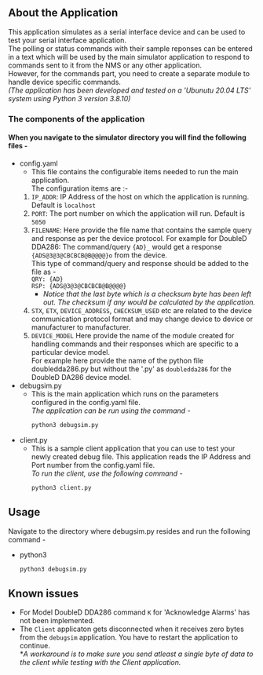 ## About the Application

This application simulates as a serial interface device and can be used to test your serial interface application. 
<br /> The polling or status commands with their sample reponses can be entered in a text which will be used by the main simulator application to respond to commands sent to it from the NMS or any other application.
<br /> However, for the commands part, you need to create a separate module to handle device specific commands.
<br />_(The application has been developed and tested on a 'Ubunutu 20.04 LTS' system using Python 3 version 3.8.10)_

### The components of the application
#### When you navigate to the simulator directory you will find the following files - 

* config.yaml
    * This file contains the configurable items needed to run the main application.<br />
     The configuration items are :-
    1. `IP_ADDR`: IP Address of the host on which the application is running. Default is `localhost`
    2. `PORT`: The port number on which the application will run. Default is `5050`
    3. `FILENAME`: Here provide the file name that contains the sample query and response as per the device protocol. 
    For example for DoubleD DDA286: 
    The command/query `{AD}_` would get a response `{ADS@3@3@CBCBCB@B@@@@}o` from the device. <br />This type of command/query and response should be added to the file as - <br />
    `QRY: {AD}`<br />
    `RSP: {ADS@3@3@CBCBCB@B@@@@}`
        * _Notice that the last byte which is a checksum byte has been left out. The checksum if any would be calculated by the application._
    4. `STX`, `ETX`, `DEVICE_ADDRESS`, `CHECKSUM_USED` etc are related to the device communication protocol format and may change device to device or manufacturer to manufacturer.
    5. `DEVICE_MODEL` Here provide the name of the module created for handling commands and their responses which are specific to a particular device model. 
    <br />For example here provide the name of the python file doubledda286.py but without the '.py' as `doubledda286` for the DoubleD DA286 device model.
* debugsim.py
    * This is the main application which runs on the parameters configured in the config.yaml file. <br />_The application can be run using the command -_
        ```sh
        python3 debugsim.py
        ```
* client.py
    * This is a sample client application that you can use to test your newly created debug file. This application reads the IP Address and Port number from the config.yaml file. <br >_To run the client, use the following command -_
        ```sh
        python3 client.py
        ```


## Usage

Navigate to the directory where debugsim.py resides and run the following command - 
* python3
    ```sh
    python3 debugsim.py
    ```


## Known issues
- For Model DoubleD DDA286 command `K` for 'Acknowledge Alarms' has not been implemented.
- The `Client` applicaton gets disconnected when it receives zero bytes from the `debugsim` application. You have to restart the application to continue.
<br />*_A workaround is to make sure you send atleast a single byte of data to the client while testing with the Client application._